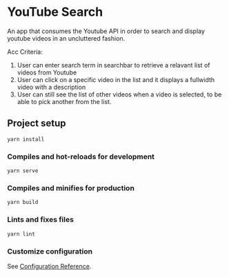 # YouTube Search

An app that consumes the Youtube API in order to search and display youtube videos in an uncluttered fashion.

Acc Criteria:
1. User can enter search term in searchbar to retrieve a relavant list of videos from Youtube
2. User can click on a specific video in the list and it displays a fullwidth video with a description
3. User can still see the list of other videos when a video is selected, to be able to pick another from the list.

## Project setup
```
yarn install
```

### Compiles and hot-reloads for development
```
yarn serve
```

### Compiles and minifies for production
```
yarn build
```

### Lints and fixes files
```
yarn lint
```

### Customize configuration
See [Configuration Reference](https://cli.vuejs.org/config/).
